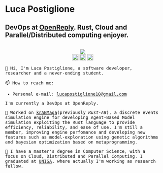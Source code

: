 # Luca Postiglione
## DevOps at [OpenReply](https://www.reply.com/open-reply/it/about-us). Rust, Cloud and Parallel/Distributed computing enjoyer.


<p align="center">
    <br>
    <img align="middle"
        src="https://github-readme-stats.vercel.app/api?username=zioposty&show_icons=true&hide_title=true" />
     <br>
     <a href="mailto:lpostiglone@unisa.it" title="mail me"><img style="height:20px" src="https://img.shields.io/badge/gmail-%23D14836.svg?&style=for-the-badge&logo=gmail&logoColor=white"></a> 
<a  href="https://www.linkedin.com/in/l-posty/" title="linkedin"><img style="height:20px" src="https://img.shields.io/badge/linkedin-%230077B5.svg?&style=for-the-badge&logo=linkedin&logoColor=white"></a> 
<a  href="https://discord.gg/BTt5fUp" title="discorrd"><img style="height:20px" src="https://img.shields.io/badge/discord-%237289DA.svg?&style=for-the-badge&logo=discord&logoColor=white"></a> 
</p>
<samp>

👋 Hi, I'm Luca Postiglione, a software developer, researcher and a never-ending student.

📫 How to reach me:
- Personal e-mail:        <lucapostiglione10@gmail.com>

I'm currently a DevOps at OpenReply.
    
🔭 Worked on [krABMaga](https://github.com/krABMaga)(previously *Rust-AB*), a discrete events simulation engine for developing Agent-Based Model simulation exploiting the Rust language to provide efficiency, reliability, and ease of use. I'm still a member, improving engine perfomance and developing new features such as model-exploration using genetic algorithms and bayesian optimization based on metaprogramming.

📖 I have a master's degree in Computer Science, with a focus on Cloud, Distributed and Parallel Computing. I graduated at [UNISA](https://www.unisa.it), where actually I'm working as research fellow.
</samp>

<!--
**zioposty/zioposty** is a ✨ _special_ ✨ repository because its `README.md` (this file) appears on your GitHub profile.

Here are some ideas to get you started:

- 🌱 I’m currently learning ...
- 👯 I’m looking to collaborate on ...
- 🤔 I’m looking for help with ...
- 💬 Ask me about ...
- 😄 Pronouns: ...
-->
